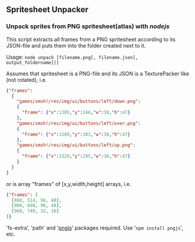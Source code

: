 ## Spritesheet Unpacker
### Unpack sprites from PNG spritesheet(atlas) with _nodejs_

This script extracts all frames from a PNG spritesheet according to its JSON-file
and puts them into the folder created next to it. 

Usage: `node unpack [filename.png[, filename.json[, output_foldername]]]`

Assumes that spritesheet is a PNG-file and its JSON is a TexturePacker like (not rotated), i.e.
```json
{"frames": 
  {
    "games/smsh!/res/img/ui/buttons/left/down.png":
    {
      "frame": {"x":1305,"y":246,"w":38,"h":47}
    },
    "games/smsh!/res/img/ui/buttons/left/over.png":
    {
      "frame": {"x":1289,"y":303,"w":38,"h":47}
    },
    "games/smsh!/res/img/ui/buttons/left/up.png":
    {
      "frame": {"x":1329,"y":295,"w":38,"h":47}
    }
  }
}
```
or is array "frames" of [x,y,width,height] arrays, i.e.
```json
{"frames": [
  [860, 514, 96, 48],
  [960, 608, 96, 48],
  [960, 740, 32, 16]
]}
```

'fs-extra', 'path' and '[pngjs](https://www.npmjs.com/package/pngjs)' packages required. Use '`npm install pngjs`', etc.
